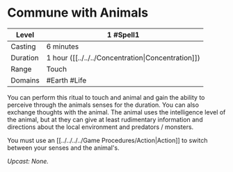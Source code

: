 # Commune with Animals

| Level    | 1 #Spell1                                          |
| -------- | -------------------------------------------------- |
| Casting  | 6 minutes                                          |
| Duration | 1 hour ([[../../../Concentration\|Concentration]]) |
| Range    | Touch                                              |
| Domains  | #Earth #Life                                       |

You can perform this ritual to touch and animal and gain the ability to perceive through the animals senses for the duration. You can also exchange thoughts with the animal. The animal uses the intelligence level of the animal, but at they can give at least rudimentary information and directions about the local environment and predators / monsters.

You must use an [[../../../../Game Procedures/Action|Action]] to switch between your senses and the animal's.

*Upcast: None.*